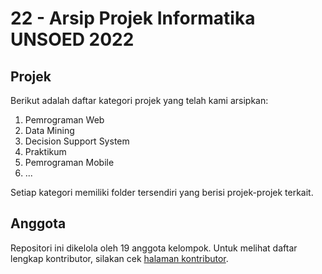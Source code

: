 # 22 - Arsip Projek Informatika UNSOED 2022

## Projek

Berikut adalah daftar kategori projek yang telah kami arsipkan:

1. Pemrograman Web
2. Data Mining
3. Decision Support System
4. Praktikum
5. Pemrograman Mobile
6. ...

Setiap kategori memiliki folder tersendiri yang berisi projek-projek terkait.

## Anggota

Repositori ini dikelola oleh 19 anggota kelompok. Untuk melihat daftar lengkap kontributor, silakan cek [halaman kontributor](https://github.com/orgs/mabesinfor/people).

